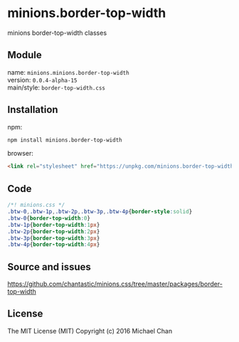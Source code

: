 # minions.border-top-width
minions border-top-width classes

## Module
name: `minions.minions.border-top-width`  
version: `0.0.4-alpha-15`  
main/style: `border-top-width.css`  

## Installation
npm:
```bash
npm install minions.border-top-width
```

browser:
```html
<link rel="stylesheet" href="https://unpkg.com/minions.border-top-width" />
```

## Code
```css
/*! minions.css */
.btw-0,.btw-1p,.btw-2p,.btw-3p,.btw-4p{border-style:solid}
.btw-0{border-top-width:0}
.btw-1p{border-top-width:1px}
.btw-2p{border-top-width:2px}
.btw-3p{border-top-width:3px}
.btw-4p{border-top-width:4px}

```

## Source and issues

https://github.com/chantastic/minions.css/tree/master/packages/border-top-width

## License

The MIT License (MIT)
Copyright (c) 2016 Michael Chan